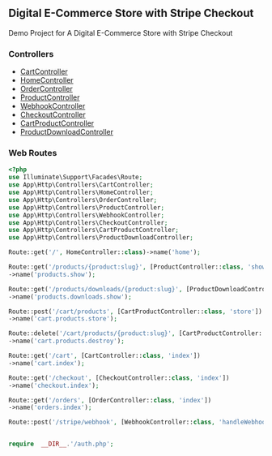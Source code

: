 ## Digital E-Commerce Store with Stripe Checkout

Demo Project for A Digital E-Commerce Store with Stripe Checkout

### Controllers

- [CartController](https://github.com/akr4m/Digital-E-Commerce-Store-with-Stripe-Checkout/blob/main/app/Http/Controllers/CartController.php)
- [HomeController](https://github.com/akr4m/Digital-E-Commerce-Store-with-Stripe-Checkout/blob/main/app/Http/Controllers/HomeController.php)
- [OrderController](https://github.com/akr4m/Digital-E-Commerce-Store-with-Stripe-Checkout/blob/main/app/Http/Controllers/OrderController.php)
- [ProductController](https://github.com/akr4m/Digital-E-Commerce-Store-with-Stripe-Checkout/blob/main/app/Http/Controllers/ProductController.php)
- [WebhookController](https://github.com/akr4m/Digital-E-Commerce-Store-with-Stripe-Checkout/blob/main/app/Http/Controllers/WebhookController.php)
- [CheckoutController](https://github.com/akr4m/Digital-E-Commerce-Store-with-Stripe-Checkout/blob/main/app/Http/Controllers/CheckoutController.php)
- [CartProductController](https://github.com/akr4m/Digital-E-Commerce-Store-with-Stripe-Checkout/blob/main/app/Http/Controllers/CartProductController.php)
- [ProductDownloadController](https://github.com/akr4m/Digital-E-Commerce-Store-with-Stripe-Checkout/blob/main/app/Http/Controllers/ProductDownloadController.php)

### Web Routes

```php
<?php
use Illuminate\Support\Facades\Route;
use App\Http\Controllers\CartController;
use App\Http\Controllers\HomeController;
use App\Http\Controllers\OrderController;
use App\Http\Controllers\ProductController;
use App\Http\Controllers\WebhookController;
use App\Http\Controllers\CheckoutController;
use App\Http\Controllers\CartProductController;
use App\Http\Controllers\ProductDownloadController;

Route::get('/', HomeController::class)->name('home');

Route::get('/products/{product:slug}', [ProductController::class, 'show'])
->name('products.show');

Route::get('/products/downloads/{product:slug}', [ProductDownloadController::class, 'show'])
->name('products.downloads.show');

Route::post('/cart/products', [CartProductController::class, 'store'])
->name('cart.products.store');

Route::delete('/cart/products/{product:slug}', [CartProductController::class, 'destroy'])
->name('cart.products.destroy');

Route::get('/cart', [CartController::class, 'index'])
->name('cart.index');

Route::get('/checkout', [CheckoutController::class, 'index'])
->name('checkout.index');

Route::get('/orders', [OrderController::class, 'index'])
->name('orders.index');

Route::post('/stripe/webhook', [WebhookController::class, 'handleWebhook']);


require  __DIR__.'/auth.php';
```
